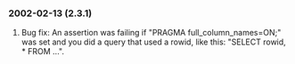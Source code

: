 ### 2002\-02\-13 (2\.3\.1\)

1. Bug fix: An assertion was failing if "PRAGMA full\_column\_names\=ON;" was
 set and you did a query that used a rowid, like this:
 "SELECT rowid, \* FROM ...".




